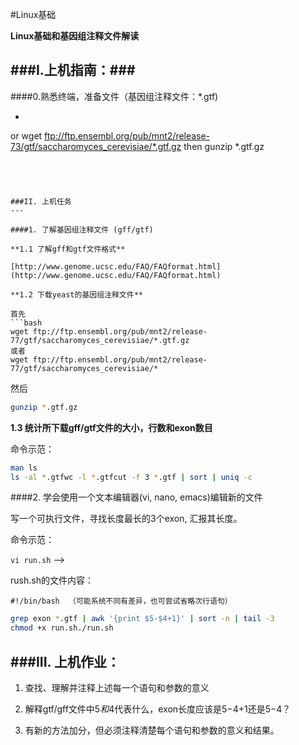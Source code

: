 #Linux基础

**Linux基础和基因组注释文件解读**

###I.上机指南：###
---
####0.熟悉终端，准备文件（基因组注释文件：*.gtf)

* ```wget ftp://ftp.ensembl.org/pub/mnt2/release-73/gtf/saccharomyces_cerevisiae/*
or
wget ftp://ftp.ensembl.org/pub/mnt2/release-73/gtf/saccharomyces_cerevisiae/*.gtf.gz
then
gunzip *.gtf.gz
```




###II. 上机任务
---

####1. 了解基因组注释文件 (gff/gtf)

**1.1 了解gff和gtf文件格式**

[http://www.genome.ucsc.edu/FAQ/FAQformat.html](http://www.genome.ucsc.edu/FAQ/FAQformat.html)

**1.2 下载yeast的基因组注释文件**

首先
```bash
wget ftp://ftp.ensembl.org/pub/mnt2/release-77/gtf/saccharomyces_cerevisiae/*.gtf.gz
或者
wget ftp://ftp.ensembl.org/pub/mnt2/release-77/gtf/saccharomyces_cerevisiae/*
```

然后
```bash
gunzip *.gtf.gz
```



**1.3 统计所下载gff/gtf文件的大小，行数和exon数目**

命令示范：

```bash
man ls
ls -al *.gtfwc -l *.gtfcut -f 3 *.gtf | sort | uniq -c
```


####2. 学会使用一个文本编辑器(vi, nano, emacs)编辑新的文件

写一个可执行文件，寻找长度最长的3个exon, 汇报其长度。

命令示范：       

```vi run.sh``` -->

rush.sh的文件内容：
    
    #!/bin/bash  （可能系统不同有差异，也可尝试省略次行语句）
```bash
grep exon *.gtf | awk '{print $5-$4+1}' | sort -n | tail -3
chmod +x run.sh./run.sh
```



###III. 上机作业：
---

1. 查找、理解并注释上述每一个语句和参数的意义

2. 解释gtf/gff文件中$5和$4代表什么，exon长度应该是$5-$4+1还是$5-$4？

3. 有新的方法加分，但必须注释清楚每个语句和参数的意义和结果。





